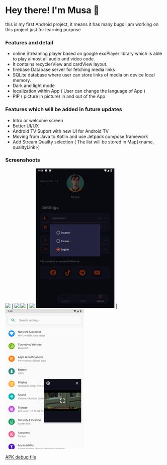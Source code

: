 <h1> Hey there! I'm Musa 👋 </h1>
this is my first Android project, it means it has many bugs 
I am working on this project just for learning purpose 
<h3> Features and detail </h3>

- online Streaming player based on google exoPlayer library which is able to play almost all audio and video code.
- It contains recyclerView and cardView layout.
- firebase  Database server for fetching media links
- SQLite database where user can store links of media on device local memory.
- Dark and light mode
- localization within App ( User can change the language of App )
- PIP ( picture in picture) in and out of the App

<h3> Features which will be added in future updates </h3>


- Intro or welcome screen
- Better UI/UX
- Android TV Suport with new UI for Android TV
- Moving from Java to Kotlin and use Jetpack compose framework 
- Add Stream Quailty selection ( The list will be stored in Map(<name, qualityLink>) 

<h3> Screenshoots</h3>
  
<img src="https://github.com/forotan1/LiveTVStreamer/blob/master/Screenshot_20240327-214144.png" width="250"> | <img src="https://github.com/forotan1/LiveTVStreamer/blob/master/Screenshot_20230710-174810.png" width="250">
<img src="https://github.com/forotan1/LiveTVStreamer/blob/master/Screenshot_20230710-174949.png" width="250"> | <img src="https://github.com/forotan1/LiveTVStreamer/blob/master/Screenshot_20230710-174849.png" width="250">
<img src="https://github.com/forotan1/StreamingPlayer/blob/master/Screenshot_20240327-214405.png" width="250"> | <img src="https://github.com/forotan1/StreamingPlayer/blob/master/pip.png" width="250">

 [APK debug file ]( https://github.com/forotan1/LiveTVStreamer/blob/master/app-debug.apk)

